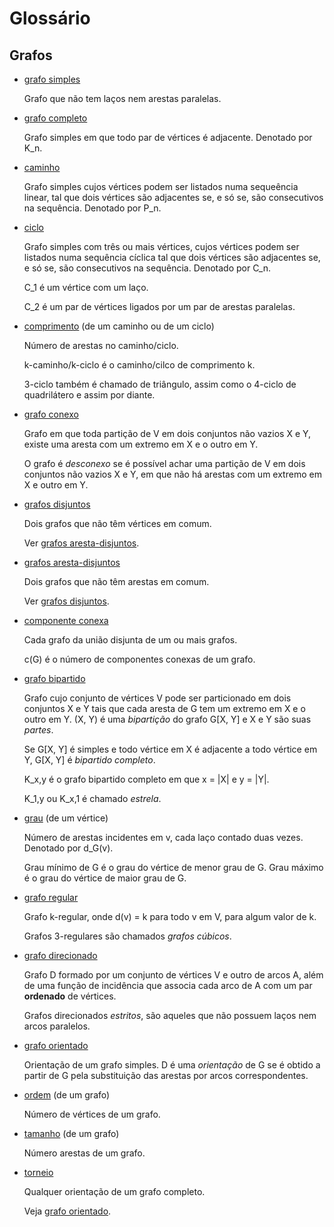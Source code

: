 # Glossário

## Grafos

* [grafo simples](#gsimples)

  Grafo que não tem laços nem arestas paralelas.

* [grafo completo](#gcompleto)

  Grafo simples em que todo par de vértices é adjacente. Denotado por K_n.

* [caminho](#caminho)

  Grafo simples cujos vértices podem ser listados numa sequeência linear, tal que dois vértices são adjacentes se, e só se, são consecutivos na sequência. Denotado por P_n.
  
* [ciclo](#ciclo)

  Grafo simples com três ou mais vértices, cujos vértices podem ser listados numa sequência cíclica tal que dois vértices são adjacentes se, e só se, são consecutivos na sequência. Denotado por C_n.

  C_1 é um vértice com um laço.

  C_2 é um par de vértices ligados por um par de arestas paralelas.
  
* [comprimento](#comprimento) (de um caminho ou de um ciclo)

  Número de arestas no caminho/ciclo.

    k-caminho/k-ciclo é o caminho/cilco de comprimento k.

    3-ciclo também é chamado de triângulo, assim como o 4-ciclo de quadrilátero e assim por diante.
    
* [grafo conexo](#gconexo)

  Grafo em que toda partição de V em dois conjuntos não vazios X e Y, existe uma aresta com um extremo em X e o outro em Y.

  O grafo é *desconexo* se é possível achar uma partição de V em dois conjuntos não vazios X e Y, em que não há arestas com um extremo em X e outro em Y.
  
* [grafos disjuntos](#disjunto)

  Dois grafos que não têm vértices em comum.

  Ver [grafos aresta-disjuntos](#adisjunto).
  
* [grafos aresta-disjuntos](#adisjunto)

  Dois grafos que não têm arestas em comum.

  Ver [grafos disjuntos](#disjunto).

* [componente conexa](#componente)

  Cada grafo da união disjunta de um ou mais grafos.
  
  c(G) é o número de componentes conexas de um grafo. 
  
* [grafo bipartido](#bipartido)

  Grafo cujo conjunto de vértices V pode ser particionado em dois conjuntos X e Y tais que cada aresta de G tem um extremo em X e o outro em Y. (X, Y) é uma *bipartição* do grafo G[X, Y] e X e Y são suas *partes*.
  
  Se G[X, Y] é simples e todo vértice em X é adjacente a todo vértice em Y, G[X, Y] é *bipartido completo*.
  
  K_x,y é o grafo bipartido completo em que x = |X| e y = |Y|.
  
  K_1,y ou K_x,1 é chamado *estrela*. 
  
* [grau](#grau) (de um vértice)

  Número de arestas incidentes em v, cada laço contado duas vezes. Denotado por d_G(v).
  
  Grau mínimo de G é o grau do vértice de menor grau de G. Grau máximo é o grau do vértice de maior grau de G.
  
* [grafo regular](#regular)

  Grafo k-regular, onde d(v) = k para todo v em V, para algum valor de k.
  
  Grafos 3-regulares são chamados *grafos cúbicos*.
  
* [grafo direcionado](#digraph)

  Grafo D formado por um conjunto de vértices V e outro de arcos A, além de uma função de incidência que associa cada arco de A com um par **ordenado** de vértices.
  
  Grafos direcionados *estritos*, são aqueles que não possuem laços nem arcos paralelos.
  
* [grafo orientado](#orientado)

  Orientação de um grafo simples. D é uma *orientação* de G se é obtido a partir de G pela substituição das arestas por arcos correspondentes.

* [ordem](#odeg) (de um grafo)

  Número de vértices de um grafo.
 
* [tamanho](#tdeg) (de um grafo)

  Número arestas de um grafo.
  
* [torneio](#torneio)

  Qualquer orientação de um grafo completo.
  
  Veja [grafo orientado](#orientado).

